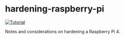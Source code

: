 # hardening-raspberry-pi
[![Tutorial](https://img.shields.io/badge/Tutorial%20on-Security-blueviolet.svg)](https://twitter.com/eauxfolles)

Notes and considerations on hardening a Raspberry Pi 4.
